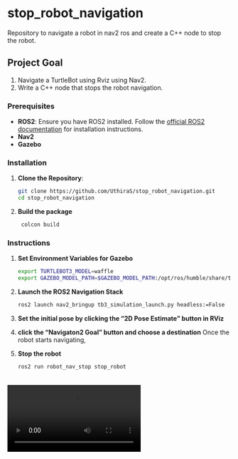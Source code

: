 # stop_robot_navigation
Repository to navigate a robot in nav2 ros and create a C++ node to stop the robot. 

## Project Goal
1. Navigate a TurtleBot using Rviz using Nav2.
2. Write a C++ node that stops the robot navigation. 


### Prerequisites
- **ROS2**: Ensure you have ROS2 installed. Follow the [official ROS2 documentation](https://docs.ros.org/en/foxy/Installation.html) for installation instructions.
- **Nav2**
- **Gazebo**
  

### Installation
1. **Clone the Repository**:
   ```sh
   git clone https://github.com/UthiraS/stop_robot_navigation.git
   cd stop_robot_navigation

2. **Build the package**
   ```sh
    colcon build


### Instructions   

1. **Set Environment Variables for Gazebo**
   ```sh
   export TURTLEBOT3_MODEL=waffle
   export GAZEBO_MODEL_PATH=$GAZEBO_MODEL_PATH:/opt/ros/humble/share/turtlebot3_gazebo/models

2. **Launch the ROS2 Navigation Stack**
   ```sh
   ros2 launch nav2_bringup tb3_simulation_launch.py headless:=False

3. **Set the initial pose by clicking the “2D Pose Estimate” button in RViz**
4. **click the “Navigaton2 Goal” button and choose a destination**
Once the robot starts navigating,

5. **Stop the robot**
   ```sh
   ros2 run robot_nav_stop stop_robot
   


####
<video src="[result_00000.mp4](https://github.com/UthiraS/stop_robot_navigation/blob/main/result_00000.mp4)"></video>










   

